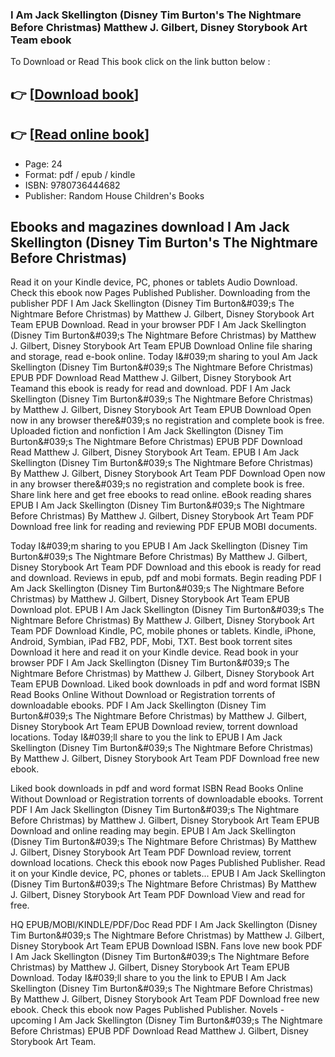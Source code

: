 ### I Am Jack Skellington (Disney Tim Burton's The Nightmare Before Christmas) Matthew J. Gilbert, Disney Storybook Art Team ebook

To Download or Read This book click on the link button below :

## 👉  [**[Download book](http://ebooksharez.info/download.php?group=book&from=github.com&id=713420&lnk=1079 "Download book")**]

## 👉  [**[Read online book](http://ebooksharez.info/download.php?group=book&from=github.com&id=713420&lnk=1079 "Read online book")**]


* Page: 24
* Format: pdf / epub / kindle
* ISBN: 9780736444682
* Publisher: Random House Children&#039;s Books



## Ebooks and magazines download I Am Jack Skellington (Disney Tim Burton's The Nightmare Before Christmas)


Read it on your Kindle device, PC, phones or tablets Audio Download. Check this ebook now Pages Published Publisher. Downloading from the publisher PDF I Am Jack Skellington (Disney Tim Burton&amp;#039;s The Nightmare Before Christmas) by Matthew J. Gilbert, Disney Storybook Art Team EPUB Download. Read in your browser PDF I Am Jack Skellington (Disney Tim Burton&amp;#039;s The Nightmare Before Christmas) by Matthew J. Gilbert, Disney Storybook Art Team EPUB Download Online file sharing and storage, read e-book online. Today I&amp;#039;m sharing to youI Am Jack Skellington (Disney Tim Burton&amp;#039;s The Nightmare Before Christmas) EPUB PDF Download Read Matthew J. Gilbert, Disney Storybook Art Teamand this ebook is ready for read and download. PDF I Am Jack Skellington (Disney Tim Burton&amp;#039;s The Nightmare Before Christmas) by Matthew J. Gilbert, Disney Storybook Art Team EPUB Download Open now in any browser there&amp;#039;s no registration and complete book is free. Uploaded fiction and nonfiction I Am Jack Skellington (Disney Tim Burton&amp;#039;s The Nightmare Before Christmas) EPUB PDF Download Read Matthew J. Gilbert, Disney Storybook Art Team. EPUB I Am Jack Skellington (Disney Tim Burton&amp;#039;s The Nightmare Before Christmas) By Matthew J. Gilbert, Disney Storybook Art Team PDF Download Open now in any browser there&amp;#039;s no registration and complete book is free. Share link here and get free ebooks to read online. eBook reading shares EPUB I Am Jack Skellington (Disney Tim Burton&amp;#039;s The Nightmare Before Christmas) By Matthew J. Gilbert, Disney Storybook Art Team PDF Download free link for reading and reviewing PDF EPUB MOBI documents.

Today I&amp;#039;m sharing to you EPUB I Am Jack Skellington (Disney Tim Burton&amp;#039;s The Nightmare Before Christmas) By Matthew J. Gilbert, Disney Storybook Art Team PDF Download and this ebook is ready for read and download. Reviews in epub, pdf and mobi formats. Begin reading PDF I Am Jack Skellington (Disney Tim Burton&amp;#039;s The Nightmare Before Christmas) by Matthew J. Gilbert, Disney Storybook Art Team EPUB Download plot. EPUB I Am Jack Skellington (Disney Tim Burton&amp;#039;s The Nightmare Before Christmas) By Matthew J. Gilbert, Disney Storybook Art Team PDF Download Kindle, PC, mobile phones or tablets. Kindle, iPhone, Android, Symbian, iPad FB2, PDF, Mobi, TXT. Best book torrent sites Download it here and read it on your Kindle device. Read book in your browser PDF I Am Jack Skellington (Disney Tim Burton&amp;#039;s The Nightmare Before Christmas) by Matthew J. Gilbert, Disney Storybook Art Team EPUB Download. Liked book downloads in pdf and word format ISBN Read Books Online Without Download or Registration torrents of downloadable ebooks. PDF I Am Jack Skellington (Disney Tim Burton&amp;#039;s The Nightmare Before Christmas) by Matthew J. Gilbert, Disney Storybook Art Team EPUB Download review, torrent download locations. Today I&amp;#039;ll share to you the link to EPUB I Am Jack Skellington (Disney Tim Burton&amp;#039;s The Nightmare Before Christmas) By Matthew J. Gilbert, Disney Storybook Art Team PDF Download free new ebook.

Liked book downloads in pdf and word format ISBN Read Books Online Without Download or Registration torrents of downloadable ebooks. Torrent PDF I Am Jack Skellington (Disney Tim Burton&amp;#039;s The Nightmare Before Christmas) by Matthew J. Gilbert, Disney Storybook Art Team EPUB Download and online reading may begin. EPUB I Am Jack Skellington (Disney Tim Burton&amp;#039;s The Nightmare Before Christmas) By Matthew J. Gilbert, Disney Storybook Art Team PDF Download review, torrent download locations. Check this ebook now Pages Published Publisher. Read it on your Kindle device, PC, phones or tablets... EPUB I Am Jack Skellington (Disney Tim Burton&amp;#039;s The Nightmare Before Christmas) By Matthew J. Gilbert, Disney Storybook Art Team PDF Download View and read for free.

HQ EPUB/MOBI/KINDLE/PDF/Doc Read PDF I Am Jack Skellington (Disney Tim Burton&amp;#039;s The Nightmare Before Christmas) by Matthew J. Gilbert, Disney Storybook Art Team EPUB Download ISBN. Fans love new book PDF I Am Jack Skellington (Disney Tim Burton&amp;#039;s The Nightmare Before Christmas) by Matthew J. Gilbert, Disney Storybook Art Team EPUB Download. Today I&amp;#039;ll share to you the link to EPUB I Am Jack Skellington (Disney Tim Burton&amp;#039;s The Nightmare Before Christmas) By Matthew J. Gilbert, Disney Storybook Art Team PDF Download free new ebook. Check this ebook now Pages Published Publisher. Novels - upcoming I Am Jack Skellington (Disney Tim Burton&amp;#039;s The Nightmare Before Christmas) EPUB PDF Download Read Matthew J. Gilbert, Disney Storybook Art Team.





